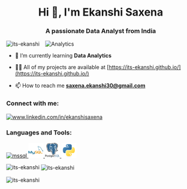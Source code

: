 <h1 align="center">Hi 👋, I'm Ekanshi Saxena</h1>
<h3 align="center">A passionate Data Analyst from India</h3>

<img align="right" alt="Analytics" width="400" src="https://media.tenor.com/IF2JdxzmyN4AAAAi/coding-girl.gif">

<p align="left"> <img src="https://komarev.com/ghpvc/?username=its-ekanshi&label=Profile%20views&color=0e75b6&style=flat" alt="its-ekanshi" /> </p>

- 🌱 I’m currently learning **Data Analytics**

- 👨‍💻 All of my projects are available at [https://its-ekanshi.github.io/](https://its-ekanshi.github.io/)

- 📫 How to reach me **saxena.ekanshi30@gmail.com**

<h3 align="left">Connect with me:</h3>
<p align="left">
<a href="https://linkedin.com/in/www.linkedin.com/in/ekanshisaxena" target="blank"><img align="center" src="https://raw.githubusercontent.com/rahuldkjain/github-profile-readme-generator/master/src/images/icons/Social/linked-in-alt.svg" alt="www.linkedin.com/in/ekanshisaxena" height="30" width="40" /></a>
</p>

<h3 align="left">Languages and Tools:</h3>
<p align="left"> <a href="https://www.microsoft.com/en-us/sql-server" target="_blank" rel="noreferrer"> <img src="https://www.svgrepo.com/show/303229/microsoft-sql-server-logo.svg" alt="mssql" width="40" height="40"/> </a> <a href="https://www.mysql.com/" target="_blank" rel="noreferrer"> <img src="https://raw.githubusercontent.com/devicons/devicon/master/icons/mysql/mysql-original-wordmark.svg" alt="mysql" width="40" height="40"/> </a> <a href="https://www.postgresql.org" target="_blank" rel="noreferrer"> <img src="https://raw.githubusercontent.com/devicons/devicon/master/icons/postgresql/postgresql-original-wordmark.svg" alt="postgresql" width="40" height="40"/> </a> <a href="https://www.python.org" target="_blank" rel="noreferrer"> <img src="https://raw.githubusercontent.com/devicons/devicon/master/icons/python/python-original.svg" alt="python" width="40" height="40"/> </a> </p>

<p><img align="left" src="https://github-readme-stats.vercel.app/api/top-langs?username=its-ekanshi&show_icons=true&locale=en&layout=compact" alt="its-ekanshi" /></p>

<p>&nbsp;<img align="center" src="https://github-readme-stats.vercel.app/api?username=its-ekanshi&show_icons=true&locale=en" alt="its-ekanshi" /></p>

<p><img align="center" src="https://github-readme-streak-stats.herokuapp.com/?user=its-ekanshi&" alt="its-ekanshi" /></p>
